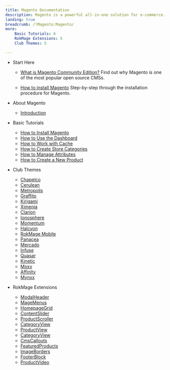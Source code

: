 ```yaml
---
title: Magento Documentation
description: Magento is a powerful all-in-one solution for e-commerce.
landing: true
breadcrumb: /!Magento:Magento/
more:
	Basic Tutorials: 6
	RokMage Extensions: 5
	Club Themes: 5

---
```


* Start Here

	- [What is Magento Community Edition?](start/introduction.md)
	  Find out why Magento is one of the most popular open source CMSs.

	- [How to install Magento](start/install_Magento.md)
	  Step-by-step through the installation procedure for Magento.

<!-- -->

* About Magento

	- [Introduction](start/introduction.md)

<!-- -->

* Basic Tutorials

	- [How to Install Magento](start/install_magento.md)
	- [How to Use the Dashboard](start/dashboard.md)
	- [How to Work with Cache](basic/cache.md)
	- [How to Create Store Categories](basic/store_categories.md)
	- [How to Manage Attributes](basic/attributes.md)
	- [How to Create a New Product](basic/products.md)

<!-- -->

* Club Themes

	- [Chapelco](themes/chapelco)
	- [Cerulean](themes/cerulean)
	- [Metropolis](themes/metropolis)
	- [Graffito](themes/graffito)
	- [Kirigami](themes/kirigami)
	- [Ximenia](themes/ximenia)
	- [Clarion](themes/clarion)
	- [Ionosphere](themes/ionosphere)
	- [Momentum](themes/momentum)
	- [Halcyon](themes/halcyon)
	- [RokMage Mobile](themes/rokmage_mobile)
	- [Panacea](themes/panacea)
	- [Mercado](themes/mercado)
	- [Infuse](themes/infuse)
	- [Quasar](themes/quasar)
	- [Kinetic](themes/kinetic)
	- [Moxy](themes/moxy)
	- [Affinity](themes/affinity)
	- [Mynxx](themes/mynxx)

<!-- -->

* RokMage Extensions

	- [ModalHeader](extensions/modalheader/)
	- [MageMenus](extensions/magemenus/)
	- [HomepageGrid](extensions/homepagegrid/)
	- [ContentSlider](extensions/contentslider/)
	- [ProductScroller](extensions/productscroller/)
	- [CategoryView](extensions/categoryview/)
	- [ProductView](extensions/productview)
	- [CategoryView](extensions/categoryview)
	- [CmsCallouts](extensions/cmscallouts)
	- [FeaturedProducts](extensions/featuredproducts)
	- [ImageBorders](extensions/imageborders)
	- [FooterBlock](extensions/footerblock)
	- [ProductVideo](extensions/productvideo)
